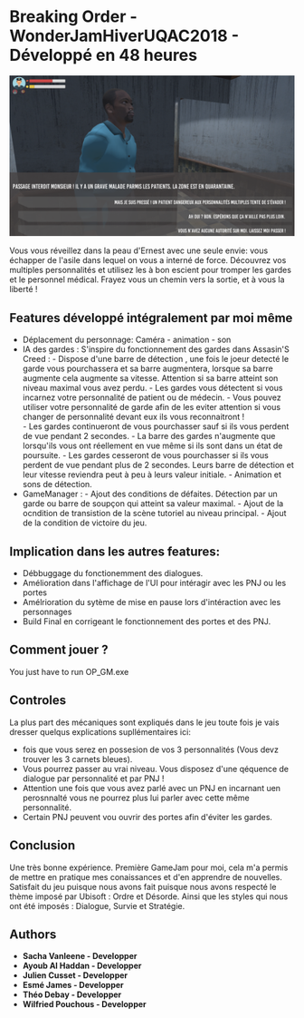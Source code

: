 # Breaking Order - WonderJamHiverUQAC2018 - Développé en 48 heures 

![A screenshot](screenshot.png)

Vous vous réveillez dans la peau d'Ernest avec une seule envie: vous échapper de l'asile dans lequel on vous a interné de force. Découvrez vos multiples personnalités et utilisez les à bon escient pour tromper les gardes et le personnel médical. Frayez vous un chemin vers la sortie, et à vous la liberté !

## Features développé intégralement par moi même 
- Déplacement du personnage: Caméra - animation - son
- IA des gardes : S'inspire du fonctionnement des gardes dans Assasin'S Creed :
        - Dispose d'une barre de détection , une fois le joeur detecté le garde vous pourchassera et sa barre augmentera, lorsque sa barre augmente cela augmente sa vitesse. Attention si sa barre atteint son niveau maximal vous avez perdu.
        - Les gardes vous détectent si vous incarnez votre personnalité de patient ou de médecin.
        - Vous pouvez utiliser votre personnalité de garde afin de les eviter attention si vous changer de personnalité devant eux ils vous reconnaitront !  
        - Les gardes continueront de vous pourchasser sauf si ils vous perdent de vue pendant 2 secondes. 
        - La barre des gardes n'augmente que lorsqu'ils vous ont réellement en vue même si ils sont dans un état de poursuite.
        - Les gardes cesseront de vous pourchasser si ils vous perdent de vue pendant plus de 2 secondes. Leurs barre de détection et leur vitesse reviendra peut à peu à leurs valeur initiale.
        - Animation et sons de détection.
- GameManager :
        - Ajout des conditions de défaites. Détection par un garde ou barre de soupçon qui atteint sa valeur maximal.
        - Ajout de la ocndition de transistion de la scène tutoriel au niveau principal.
        - Ajout de la condition de victoire du jeu.
## Implication dans les autres features:
- Débbuggage du fonctionemment des dialogues.
- Amélioration dans l'affichage de l'UI pour intéragir avec les PNJ ou les portes
- Amélrioration du sytème de mise en pause lors d'intéraction avec les personnages
- Build Final en corrigeant le fonctionnement des portes et des PNJ.
## Comment jouer ?

You just have to run OP_GM.exe
 
## Controles
La plus part des mécaniques sont expliqués dans le jeu toute fois je vais dresser quelqus explications supllémentaires ici:
-  fois que vous serez en possesion de vos 3 personnalités (Vous devz trouver les 3 carnets bleues). 
- Vous pourrez passer au vrai niveau. Vous disposez d'une qéquence de dialogue par personnalité et par PNJ ! 
- Attention une fois que vous avez parlé avec un PNJ en incarnant uen perosnnalté vous ne pourrez plus lui parler avec cette même personnalité. 
- Certain PNJ peuvent vou ouvrir des portes afin d'éviter les gardes.


## Conclusion
Une très bonne expérience. Première GameJam pour moi, cela m'a permis de mettre en pratique mes conaissances et d'en apprendre de nouvelles. Satisfait du jeu puisque nous avons fait puisque nous avons respecté le thème imposé par Ubisoft : Ordre et Désorde. Ainsi que les styles qui nous ont été imposés : Dialogue, Survie et Stratégie.



## Authors

* **Sacha Vanleene - Developper** 
* **Ayoub Al Haddan - Developper**
* **Julien Cusset - Developper**
* **Esmé James - Developper**
* **Théo Debay - Developper**
* **Wilfried Pouchous - Developper**
